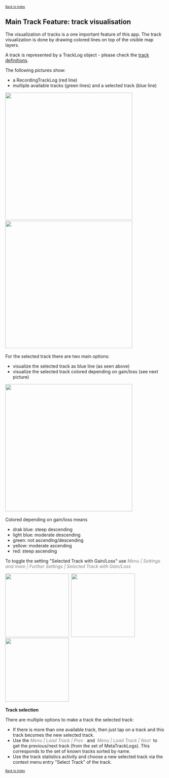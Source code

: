 <small><small>[Back to Index](../../../index.md)</small></small>

## Main Track Feature: track visualisation

The visualization of tracks is a one important feature of this app. The
track visualization is done by drawing colored lines on top of the
visible map layers.


A track is represented by a TrackLog object - please check the [track definitions](../../track.md).

The following pictures show:
- a RecordingTrackLog (red line)
- multiple available tracks (green lines) and a selected track (blue line)

<img src="./RecordingTrack1.png" width="400" />&nbsp;
<img src="./AvailableTracks2.png" width="400" />&nbsp;

For the selected track there are two main options:
- visualize the selected track as blue line (as seen above)
- visualize the selected track colored depending on gain/loss (see next
  picture)

<img src="./gainLoss1.png" width="400" />&nbsp;

Colored depending on gain/loss means
- drak blue: steep descending
- light blue: moderate descending
- green: not ascending/descending
- yellow: moderate ascending
- red: steep ascending

To toggle the setting "Selected Track with Gain/Loss" use
<span style="color:gray">*Menu | Settings and more | Further Settings | Selected Track with Gain/Loss*</span>

<img src="./set1.png" width="200" />&nbsp;
<img src="./set2.png" width="200" />&nbsp;
<img src="./set3.png" width="200" />&nbsp;


**Track selection**

There are multiple options to make a track the selected track:
- If there is more than one available track, then just tap on a track and this track becomes the new selected track.
- Use the <span style="color:gray">*Menu | Load Track | Prev*</span> &nbsp;&nbsp;and&nbsp;
  <span style="color:gray">*Menu | Load Track | Next*</span> &nbsp;to get the
  previous/next track (from the set of MetaTrackLogs). This corresponds to the set of known tracks sorted by name.
- Use the track statistics activity and choose a
  new selected track via the context menu entry "Select Track" of the track.

<small><small>[Back to Index](../../../index.md)</small></small>

